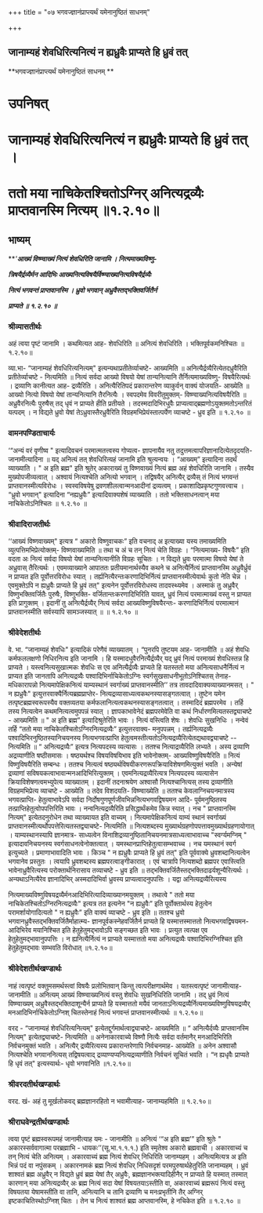 +++
title = "०७ भगवज्ज्ञानंप्राप्त्यर्थं यमेनानुष्ठितं साधनम्"

+++


## जानाम्यहं शेवधिरित्यनित्यं न ह्यध्रुवैः प्राप्यते हि ध्रुवं तत्

**भगवज्ज्ञानंप्राप्त्यर्थं यमेनानुष्ठितं साधनम् **

# **उपनिषत्**

# **जानाम्यहं शेवधिरित्यनित्यं न ह्यध्रुवैः प्राप्यते हि ध्रुवं तत् ।**

# **ततो मया नाचिकेतश्चितोऽग्निर् अनित्यद्रव्यैः प्राप्तवानस्मि नित्यम् ॥१.२.१०॥**

## **भाष्यम्**

***'**आख्यं विष्ण्वाख्यं नित्यं शेवधिरिति जानामि । नित्यमाख्यविष्णु-***

***त्रिषयैर्द्रव्यैर्मन आदिभिः आख्यनित्यविषयैर्विष्ण्वाख्यनित्यविषयैर्द्रव्यैः***

***नित्यं भगवन्तं प्राप्तवानस्मि । ध्रुवो भगवान् अध्रुवैस्तद्भक्तिवर्जितैर्न***

***प्राप्यते ॥ १.२.१० ॥***

### **श्रीव्यासतीर्थः**

अहं त्वया पृष्टं जानामि । कथमित्यत आह- शेवधिरिति ॥ अनित्यं शेवधिरिति । भक्तिपूर्वकमनिश्चितः ॥ १.२.१०॥

व्या.भा- “जानाम्यहं शेवधिरित्यनित्यम्" इत्यन्यथाप्रतीतेर्व्याचष्टे- आख्यमिति ॥ अनित्यैर्द्रव्यैरित्येतदध्रुवैरिति प्रतीतेर्व्याचष्टे - नित्यमिति ॥ नित्यं सर्वदा आख्यो विषयो येषां तान्यनित्यानि तैर्नित्यमाख्यविष्णु- विषयैरित्यर्थः । द्रव्याणि कानीत्यत आह- द्रव्यैरिति । अनित्यैरितिपदं प्रकारान्तरेण व्याकुर्वन् वाक्यं योजयति- आख्येति ॥ आख्यो नित्यो विषयो येषां तान्यनित्यानि तैरनित्यैः । स्वपदमेव विवरीतुमुक्तम्- विष्ण्वाख्यनित्यविषयैरिति ॥ अध्रुवैरनित्यैः पुरुषैस् तद् धृवं न प्राप्यते हीति प्रतीयते । तदस्मदादिभिरधुवैः प्राप्यत्वाद्ब्रह्मणोऽयुक्तमतोऽन्तरितं यत्पदम् । न विद्यते ध्रुवो येषां तेऽध्रुवास्तैरध्रुवैरिति विग्रहमभिप्रेयंस्तात्पर्येण व्याचष्टे - ध्रुव इति ॥ १.२.१० ॥

### **वामनपण्डिताचार्यः**

‘“अन्यं वरं वृणीष्व " इत्यादिवचनं परमात्मतत्त्वस्य गोप्यत्व- ज्ञापनायैव नतु तदुत्तमत्वापरिज्ञानादित्येतदृदयति- जानामीत्यादिना ॥ यद् अनित्यं तत् शेवधिरित्यहं जानामि इति श्रुत्यन्वयः । “आख्यम्” इत्यादिना तदर्थं व्याख्याति । " अ इति ब्रह्म" इति श्रुतेर् अकाराख्यं तु विष्णवाख्यं नित्यं ब्रह्म अहं शेवधिरिति जानामि । तस्यैव मुख्योपजीव्यत्वात् । अश्वायं नित्यश्चेति अनित्यो भगवान् । तद्विषयैर् अनित्यैर् द्रव्यैस् तं नित्यं भगवन्तं प्राप्तवानस्मीत्यविरोधः । स्वस्वविषयेषु द्रवणशीलत्वान्मनआदीनां द्रव्यत्वम् । प्रकाशादिप्रकृष्टगुणवत्त्वाच । “ध्रुवो भगवान्" इत्यादिना “नह्यध्रुवैः” इत्यादिवाक्यशेषं व्याख्याति । ततो भक्तिसाधनत्वान् मया नाचिकेतोऽनिश्चितः ॥ १.२.१० ॥

### **श्रीवादिराजतीर्थः**

‘‘आख्यं विष्णवाख्यम्" इत्यत्र “ अकारो विष्णुवाचकः” इति वचनाद् अ इत्याख्या यस्य तमाख्यमिति व्युत्पत्तिमभिप्रेत्योक्तम्- विष्णवाख्यमिति ॥ तथा च अं च तन् नित्यं चेति विग्रहः । “नित्यमाख्य- विषयैः” इति वदता अः नित्यं सर्वदा विषयो येषां तान्यनित्यानीति विग्रहः सूचितः । न विद्यते ध्रुवः परमात्मा विषयो येषां ते अध्रुवास् तैरित्यर्थः । एवमव्याख्याने आपाततः प्रतीयमानार्थस्यैव कथने च अनित्यैर्नित्यं प्राप्तवानस्मि अध्रुवैर्ध्रुवं न प्राप्यत इति पूर्वोत्तरविरोधः स्यात् । तर्ह्यनित्यैरन्तःकरणादिभिर्नित्यं प्राप्तवानस्मीत्येवार्थः कुतो नेति चेन्न । एवमुक्तेऽपि न ह्यध्रुवैः प्राप्यते हि ध्रुवं तत्" इत्यनेन पूर्वोत्तरविरोधस्य तादवस्थ्यमेव । अस्माकं तु अध्रुवैर् विष्णुभक्तिवर्जितैः पुरुषैः, विष्णुभक्ति- वर्जितान्तःकरणादिभिरिति यावत्, ध्रुवं नित्यं परमात्माख्यं वस्तु न प्राप्यत इति प्रागुक्तम् । इदानीं तु अनित्यैर्द्रव्यैर् नित्यं सर्वदा आख्यविष्णुविषयैरन्तः- करणादिभिर्नित्यं परमात्मानं प्राप्तवानस्मीति सर्वस्यापि सामञ्जस्यात् ॥ ॥ १.२.१० ॥

### **श्रीवेदेशतीर्थः**

वे. भा. “जानाम्यहं शेवधिः" इत्यादिकं परेणैवं व्याख्यातम् । “पुनरपि तुष्टयम आह- जानामीति ॥ अहं शेवधिः कर्मफललक्षणो निधिरनित्य इति जानामि । हि यस्मादधुवैरनित्यैर्द्रव्यैर् यद् ध्रुवं नित्यं परमाख्यं शेवधिस्तन्न हि प्राप्यते । यस्त्वनित्यसुखात्मकः शेवधिः स एव अनित्यैर्द्रव्यैः प्राप्यते हि यतस्ततो मया अनित्यसाधनैर्नित्यं न प्राप्यत इति जानतापि अनित्यद्रव्यैः पश्वादिभिर्नाचिकेतोऽग्निः स्वर्गसुखसाधनीभूतोऽनिश्चितस् तेनाह- मधिकारापन्नो नित्यमापेक्षिकनित्यं याम्यस्थानं स्वर्गाख्यं प्राप्तवानस्मीति’’ तत्र तावदादिवाक्यव्याख्यानमसत् । " न ह्यध्रुवैः" इत्युत्तरवाक्यैर्नित्यब्रह्मप्राप्तेर- नित्यद्रव्यासाध्यत्वकथनस्यासङ्गतत्वात् । तुष्टेन यमेन तत्पृष्टब्रह्मस्वरूपस्यैव वक्तव्यतया कर्मफलानित्यत्वकथनस्यासङ्गतत्वात् । तस्मादिदं ब्रह्मपरमेव । तर्हि तस्य नित्यत्वेन कथमनित्यत्वमुपपन्नं स्यात् । ज्ञापकाभावेनेदं ब्रह्मपरमेवेति वा कथं निर्धारणमित्यतस्तद्व्याचष्टे - आख्यमिति ॥ " अ इति ब्रह्म” इत्यादिश्रुतेरिति भावः । नित्यं वस्त्विति शेषः । शेवधिः सुखनिधिः । नन्वेवं तर्हि “ततो मया नाचिकेतश्चितोऽग्निरनित्यद्रव्यैः” इत्युत्तरवाक्य- मनुपपन्नम् । तर्ह्यनित्यद्रव्यैः पश्वादिभिरनुष्ठितस्यानिचयनस्य नित्यभगवत्प्राप्ति हेतुत्वमस्तीत्यतोऽनित्यद्रव्यैरित्येतद्यथावद्व्याचष्टे -- नित्यमिति ॥ “ अनित्यद्रव्यैः” इत्यत्र नित्यपदस्य व्यत्यासः । ततश्च नित्याद्रव्यैरिति लभ्यते । अस्य द्रव्याणि अद्रव्याणीति षष्ठीसमासः । षष्ठ्यर्थश्च विषयविषयिभाव इति भावेनोक्तम्- आख्यविष्णुविषयैरिति ॥ नित्यं विष्णुविषयैरिति सम्बन्धः । ततश्च नित्यत्वं षष्ठ्यर्थविषयीकरणरूपक्रियाविशेषणमित्युक्तं भवति । अन्येषां द्रव्याणां सविषयकत्वाभावान्मनआदिभिरित्युक्तम् । एवमनित्यद्रव्यैरित्यत्र नित्यपदस्य व्यत्यासेन क्रियाविशेषणत्वमभ्युपेत्य व्याख्यातम् । इदानीं तदनाश्रयेण अश्वासौ नित्यश्चानित्यस् तस्य द्रव्याणीति विग्रहमभिप्रेत्य व्याचष्टे - आख्येति ॥ तदेव विशदयति- विष्ण्वाख्येति ॥ ततश्च केवलाग्निचयनमात्रस्य भगवत्प्राप्ति- हेतुत्वाभावेऽपि सर्वदा निर्दोषगुणपूर्णजीवभिन्ननित्यभगवद्विषयमन आदि- पूर्वमनुष्ठितस्य तत्प्राप्तिहेतुत्वोपपत्तिरिति भावः । नन्वनित्यद्रव्यैरिति प्रसिद्धार्थंकमेव किन्न स्यात् । नच " प्राप्तवानस्मि नित्यम्" इत्येतदनुरोधेन तथा व्याख्यायत इति वाच्यम् । नित्यमापेक्षिकनित्यं याम्यं स्थानं स्वर्गाख्यं प्राप्तवानस्मीत्यर्थोपपत्तेरित्यतस्तद्व्याचष्टे- नित्यमिति ॥ नित्यशब्दस्य मुख्यार्थग्रहणोपपत्तावमुख्यार्थग्रहणायोगात् । याम्यस्थानस्यापि ज्ञानमात्र- साध्यत्वेन विनाशिद्रव्यानुष्ठितानिचयनमात्रसाध्यत्वाभावाच्च "स्वर्ग्यमग्निम् " इत्यादावनिचयनस्य स्वर्गसाधनत्वेनोक्तत्वात् । यमस्थानप्राप्तिहेतुत्वासम्भवाच्च । नच यमस्थानं स्वर्ग इत्युच्यते । प्रमाणाभावादिति भावः । किञ्च " न ह्यध्रुवैः प्राप्यते हि ध्रुवं तत्" इति पूर्ववाक्ये ध्रुवशब्दानित्यत्वेन भगवानेव प्रस्तुतः । त्वयापि ध्रुवशब्दस्य ब्रह्मपरत्वाङ्गीकारात् । एवं चात्रापि नित्यशब्दो ब्रह्मपर एवास्त्विति भावेनाध्रुवैरित्यस्य परोक्तार्थनिरासाय तव्याचष्टे - ध्रुव इति ॥ तद्भक्तिवर्जितैस्तद्भक्तिदाढर्यशून्यैरित्यर्थः । अन्यथाऽनित्यैरेव ज्ञानादिभिर् अस्मदादिभिर्वा ध्रुवस्य प्राप्यत्वादनुपपत्तिः । यद्वा अनित्यद्रव्यैरित्यस्य

नित्यमाख्यविष्णुविषयद्रव्यैर्मनआदिभिरित्यादिव्याख्यानमयुक्तम् । तथात्वे " ततो मया नाचिकेतश्चितोऽग्निरनित्यद्रव्यैः" इत्यत्र तत इत्यनेन "न ह्यध्रुवैः” इति पूर्वोक्तार्थस्य हेतुत्वेन परामर्शायोगादित्यतो " न ह्यध्रुवैः” इति वाक्यं व्याचष्टे - ध्रुव इति ॥ ततश्च ध्रुवो भगवानध्रुवैस्तद्भक्तिवर्जितैर्माहात्म्य- ज्ञानपूर्वकस्नेहवर्जितैर्न प्राप्यते हि यस्मात्तस्मात्ततो नित्यभगवद्विषयमन- आदिभिरेव मयानिश्चित इति हेतुहेतुमद्भावोऽपि सङ्गच्छत इति भावः । प्रत्युत त्वत्पक्ष एव हेतुहेतुमद्भावानुपपत्तिः । न ह्यनित्यैर्नित्यं न प्राप्यते यस्मात्ततो मया अनित्यद्रव्यैः पश्वादिभिरग्निश्चित इति हेतुहेतुमद्भावः सम्भवति विरोधात् ॥१.२.१०॥

### **श्रीवेदेशतीर्थखण्डार्थः**

नाहं त्वत्पृष्टं वक्तुमसमर्थस्त्वां विषयैः प्रलोभितवान् किन्तु त्वत्परीक्षणार्थमेव । यतस्त्वत्पृष्टं जानामीत्याह- जानामीति ॥ अनित्यम् आख्यं विष्ण्वाख्यनित्यं वस्तु शेवधिः सुखनिधिरिति जानामि । तद् ध्रुवं नित्यं विष्ण्वाख्यम् अध्रुवैस्तद्भक्तिदाशून्यैर्न प्राप्यते हि यस्मात्ततो मयैवं जानताऽनित्यद्रव्यैर्नित्यमाख्यविष्णुविषयद्रव्यैर् मनआदिभिर्नाचिकेतोऽग्निश् चितस्तेनाहं नित्यं भगवन्तं प्राप्तवानस्मीत्यर्थः ॥ १.२.१०॥

वरद - “जानाम्यहं शेवधिरित्यनित्यम्" इत्येतद्दुर्गमार्थत्वाद्व्याचष्टे- आख्यमिति ॥ “ अनित्यैर्दव्यैः प्राप्तवानस्मि नित्यम्" इत्येतद्व्याचष्टे- नित्यमिति ॥ अनेनाकारवाच्ये विष्णौ नित्यैः सर्वदा वर्तमानैर् मनआदिभिरिति निर्वचनमुक्तं भवति । अनित्यैर् द्रव्यैरित्यस्य प्रकारान्तरेणापि निर्वचनमाह- आख्येति ॥ अनेन अश्वासौ नित्यश्चेति भगवाननित्यस् तद्विषयत्वाद् द्रव्याण्यप्यनित्यद्रव्याणीति निर्वचनं सूचितं भवति । “न ह्यधृवैः प्राप्यते हि धृवं तत्" इत्यस्यार्थः- धृवो भगवानिति ॥१.२.१०॥

### **श्रीवरदतीर्थखण्डार्थः**

वरद. खं- अहं तु मूर्खलोकवद् ब्रह्मज्ञानरहितो न भवामीत्याह- जानाम्यहमिति ॥ १.२.१०॥

### **श्रीराघवेन्द्रतीर्थखण्डार्थः**

त्वया पृष्टं ब्रह्मस्वरूपमहं जानामीत्याह यमः - जानामीति ॥ अनित्यं ‘“अ इति ब्रह्म’” इति श्रुतेः " अकारस्सर्ववागात्मा परब्रह्माभि - धायकः’’(सू.भा.१.१.१.) इति स्मृतेश्व अकारो ब्रह्मवाची । अकारवाच्यं च तन् नित्यं चेति अनित्यम् । अकारवाच्यं ब्रह्म नित्यं शेवधिर् निधिरिति जानाम्यहम् । अनित्यमित्यत्र अ इति भिन्नं पदं वा नपुंसकम् । अकारनामकं ब्रह्म नित्यं शेवधिर् निधिसदृशं परमपुरुषार्थहेतुरिति जानाम्यहम् । ध्रुवं शाश्वतं ब्रह्म अध्रुवैर् न विद्यते ध्रुवं ब्रह्म येषां तैर् अध्रुवैः, ब्रह्मज्ञानभक्त्यादिहीनैर् न प्राप्यते हि यस्मात् तस्मात् कारणान् मया अनित्यद्रव्यैर् अः ब्रह्म नित्यं सदा येषां विषयतयाऽस्तीति वा, अकारवाच्यं ब्रह्मरूपं नित्यं वस्तु विषयतया येषामस्तीति वा तानि, अनित्यानि च तानि द्रव्याणि च मनःप्रभृतीनि तैर् अग्निर् इष्टकाचितिस्थोऽग्निश् चितः । तेन च नित्यं शाश्वतं ब्रह्म आप्तवानस्मि, हे नचिकेत इति ॥ १.२.१० ॥

